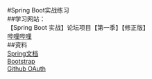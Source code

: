 #Spring Boot实战练习   
##学习网站：   
【Spring Boot 实战】论坛项目【第一季】【修正版】   
[哔哩哔哩](https://www.bilibili.com/video/av65117012?p=1)   
##资料   
[Spring文档](https://spring.io/guides)   
[Bootstrap](https://v3.bootcss.com/getting-started/#download)   
[Github OAuth](https://developer.github.com/apps/building-oauth-apps/creating-an-oauth-app/)
